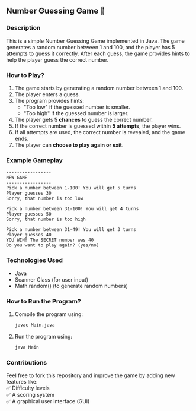 ## Number Guessing Game 🎯  

### Description  
This is a simple Number Guessing Game implemented in Java. The game generates a random number between 1 and 100, and the player has 5 attempts to guess it correctly. After each guess, the game provides hints to help the player guess the correct number.  

### How to Play?  
1. The game starts by generating a random number between 1 and 100.  
2. The player enters a guess.  
3. The program provides hints:  
   - "Too low" if the guessed number is smaller.  
   - "Too high" if the guessed number is larger.  
4. The player gets **5 chances** to guess the correct number.  
5. If the correct number is guessed within **5 attempts**, the player wins.  
6. If all attempts are used, the correct number is revealed, and the game ends.  
7. The player can **choose to play again or exit**.  

### Example Gameplay
```
-----------------
NEW GAME
-----------------
Pick a number between 1-100! You will get 5 turns
Player guesses 30
Sorry, that number is too low

Pick a number between 31-100! You will get 4 turns
Player guesses 50
Sorry, that number is too high

Pick a number between 31-49! You will get 3 turns
Player guesses 40
YOU WIN! The SECRET number was 40
Do you want to play again? (yes/no)
```

### Technologies Used  
- Java  
- Scanner Class (for user input)
- Math.random() (to generate random numbers)  

### How to Run the Program?
1. Compile the program using:  
   ```bash
   javac Main.java
   ```
2. Run the program using:  
   ```bash
   java Main
   ```

### Contributions 
Feel free to fork this repository and improve the game by adding new features like:  
✅ Difficulty levels  
✅ A scoring system  
✅ A graphical user interface (GUI)  
